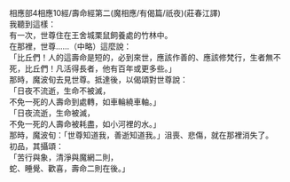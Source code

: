 相應部4相應10經/壽命經第二(魔相應/有偈篇/祇夜)(莊春江譯)  
我聽到這樣：  
有一次，世尊住在王舍城栗鼠飼養處的竹林中。  
在那裡，世尊……（中略）這麼說：  
「比丘們！人的這壽命是短的，必到來世，應該作善的、應該修梵行，生者無不死，比丘們！凡活得長者，他有百年或更多些。」  
那時，魔波旬去見世尊。抵達後，以偈頌對世尊說：  
「日夜不流逝，生命不被滅，  
不免一死的人壽命到處轉，如車輪繞車軸。」  
「日夜流逝，生命被滅，  
不免一死的人壽命被耗盡，如小河裡的水。」  
那時，魔波旬：「世尊知道我，善逝知道我。」沮喪、悲傷，就在那裡消失了。  
初品，其攝頌：  
「苦行與象，清淨與魔網二則，  
蛇、睡覺、歡喜，壽命二則在後。」  
  
  
